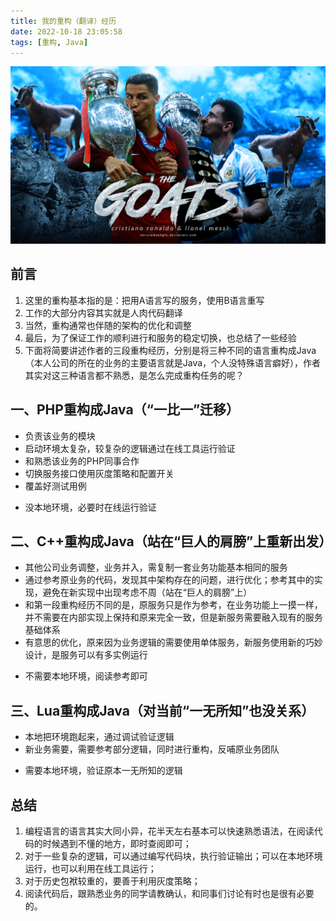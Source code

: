 ```yaml
---
title: 我的重构（翻译）经历
date: 2022-10-18 23:05:58
tags: [重构, Java]
---
```


![](20221018-我的重构（翻译）经历/messi4.png)

## 前言

1. 这里的重构基本指的是：把用A语言写的服务，使用B语言重写
2. 工作的大部分内容其实就是人肉代码翻译
3. 当然，重构通常也伴随的架构的优化和调整
4. 最后，为了保证工作的顺利进行和服务的稳定切换，也总结了一些经验
5. 下面将简要讲述作者的三段重构经历，分别是将三种不同的语言重构成Java（本人公司的所在的业务的主要语言就是Java，个人没特殊语言癖好），作者其实对这三种语言都不熟悉，是怎么完成重构任务的呢？

## 一、PHP重构成Java（“一比一”迁移）
+ 负责该业务的模块
+ 启动环境太复杂，较复杂的逻辑通过在线工具运行验证
+ 和熟悉该业务的PHP同事合作
+ 切换服务接口使用灰度策略和配置开关
+ 覆盖好测试用例

- 没本地环境，必要时在线运行验证

## 二、C++重构成Java（站在“巨人的肩膀”上重新出发）
+ 其他公司业务调整，业务并入，需复制一套业务功能基本相同的服务
+ 通过参考原业务的代码，发现其中架构存在的问题，进行优化；参考其中的实现，避免在新实现中出现考虑不周（站在“巨人的肩膀”上）
+ 和第一段重构经历不同的是，原服务只是作为参考，在业务功能上一摸一样，并不需要在内部实现上保持和原来完全一致，但是新服务需要融入现有的服务基础体系
+ 有意思的优化，原来因为业务逻辑的需要使用单体服务，新服务使用新的巧妙设计，是服务可以有多实例运行

- 不需要本地环境，阅读参考即可

## 三、Lua重构成Java（对当前“一无所知”也没关系）
+ 本地把环境跑起来，通过调试验证逻辑
+ 新业务需要，需要参考部分逻辑，同时进行重构，反哺原业务团队

- 需要本地环境，验证原本一无所知的逻辑

## 总结
1. 编程语言的语言其实大同小异，花半天左右基本可以快速熟悉语法，在阅读代码的时候遇到不懂的地方，即时查阅即可；
2. 对于一些复杂的逻辑，可以通过编写代码块，执行验证输出；可以在本地环境运行，也可以利用在线工具运行；
3. 对于历史包袱较重的，要善于利用灰度策略；
4. 阅读代码后，跟熟悉业务的同学请教确认，和同事们讨论有时也是很有必要的。